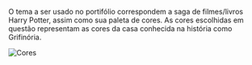 O tema a ser usado no portifólio correspondem a saga de filmes/livros Harry Potter, assim como sua paleta de cores. As cores escolhidas em questão representam as cores da casa conhecida na história como Grifinória.

![Cores](https://user-images.githubusercontent.com/70185032/133951136-ce36cd3d-42ea-42d5-b5c0-5c371bd78f9b.png)
